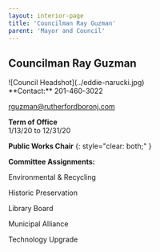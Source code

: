 ```yaml
---
layout: interior-page
title: 'Councilman Ray Guzman'
parent: 'Mayor and Council'
---
```


## Councilman Ray Guzman

<div class="mayor-and-council-profile">
<div markdown=1>
![Council Headshot](../eddie-narucki.jpg)
</div>
<div markdown=1>
**Contact:**  
201-460-3022

rguzman@rutherfordboronj.com

**Term of Office**  
1/13/20 to 12/31/20

**Public Works Chair**
{: style="clear: both;" }

**Committee Assignments:**  

Environmental & Recycling

Historic Preservation

Library Board

Municipal Alliance

Technology Upgrade
</div>
</div>
